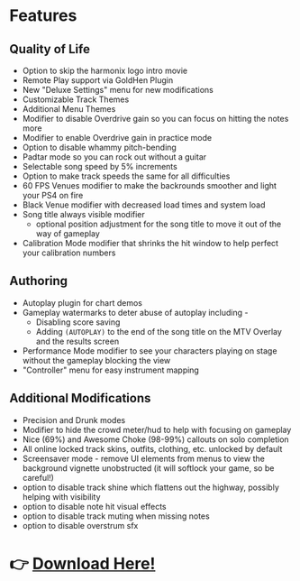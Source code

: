 # Features

## Quality of Life
* Option to skip the harmonix logo intro movie
* Remote Play support via GoldHen Plugin
* New "Deluxe Settings" menu for new modifications
* Customizable Track Themes
* Additional Menu Themes
* Modifier to disable Overdrive gain so you can focus on hitting the notes more
* Modifier to enable Overdrive gain in practice mode
* Option to disable whammy pitch-bending
* Padtar mode so you can rock out without a guitar
* Selectable song speed by 5% increments
* Option to make track speeds the same for all difficulties
* 60 FPS Venues modifier to make the backrounds smoother and light your PS4 on fire
* Black Venue modifier with decreased load times and system load
* Song title always visible modifier
    * optional position adjustment for the song title to move it out of the way of gameplay
* Calibration Mode modifier that shrinks the hit window to help perfect your calibration numbers

## Authoring
* Autoplay plugin for chart demos
* Gameplay watermarks to deter abuse of autoplay including -
    * Disabling score saving
    * Adding `(AUTOPLAY)` to the end of the song title on the MTV Overlay and the results screen
* Performance Mode modifier to see your characters playing on stage without the gameplay blocking the view
* "Controller" menu for easy instrument mapping

## Additional Modifications
* Precision and Drunk modes
* Modifier to hide the crowd meter/hud to help with focusing on gameplay
* Nice (69%) and Awesome Choke (98-99%) callouts on solo completion
* All online locked track skins, outfits, clothing, etc. unlocked by default
* Screensaver mode - remove UI elements from menus to view the background vignette unobstructed (it will softlock your game, so be careful!)
* option to disable track shine which flattens out the highway, possibly helping with visibility
* option to disable note hit visual effects
* option to disable track muting when missing notes
* option to disable overstrum sfx


# 👉 [Download Here!](https://github.com/hmxmilohax/rock-band-4-deluxe#%EF%B8%8F-what-youll-need)

